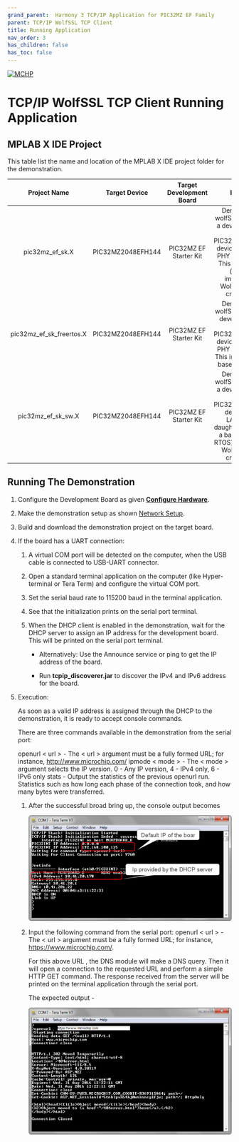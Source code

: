 ```yaml
---
grand_parent:  Harmony 3 TCP/IP Application for PIC32MZ EF Family
parent: TCP/IP WolfSSL TCP Client
title: Running Application
nav_order: 3
has_children: false
has_toc: false
---
```

[![MCHP](https://www.microchip.com/ResourcePackages/Microchip/assets/dist/images/logo.png)](https://www.microchip.com)

# TCP/IP WolfSSL TCP Client Running Application

## MPLAB X IDE Project
This table list the name and location of the MPLAB X IDE project folder for the demonstration.

|Project Name|  Target Device|  Target Development Board | Description  |
|:-------------:|:---------:|:---------:|:---------:|
|pic32mz_ef_sk.X | PIC32MZ2048EFH144 | PIC32MZ EF Starter Kit | Demonstrates the wolfSSL TCP Client on a development board with PIC32MZ2048EFH144 device and LAN8740 PHY daughter board. This is a bare-metal (non-RTOS) implementation. WolfSSL Hardware crypto enabled  |
|pic32mz_ef_sk_freertos.X | PIC32MZ2048EFH144 | PIC32MZ EF Starter Kit | Demonstrates the wolfSSL TCP Client on development board with PIC32MZ2048EFH144 device and LAN8740 PHY daughter board. This implementation is based on FreeRTOS. |
|pic32mz_ef_sk_sw.X | PIC32MZ2048EFH144 | PIC32MZ EF Starter Kit | Demonstrates the wolfSSL TCP Client on a development board with PIC32MZ2048EFH144 device with  and LAN8740 PHY daughter board. This is a bare-metal (non-RTOS) implementation. WolfSSL Software crypto enabled |


## Running The Demonstration

1. Configure the Development Board as given  **[Configure Hardware](readme_hardware_configuration.md)**.

2. Make the demonstration setup as shown [Network Setup](../../readme.md).

3. Build and download the demonstration project on the target board.

4. If the board has a UART connection:

    1. A virtual COM port will be detected on the computer, when the USB cable is connected to USB-UART connector.

    2. Open a standard terminal application on the computer (like Hyper-terminal or Tera Term) and configure the virtual COM port.

    3. Set the serial baud rate to 115200 baud in the terminal application.

    4. See that the initialization prints on the serial port terminal.

    5. When the DHCP client is enabled in the demonstration, wait for the DHCP server to assign an IP address for the development board. This will be printed on the serial port terminal.

		* Alternatively: Use the Announce service or ping to get the IP address of the board.

        * Run **tcpip_discoverer.jar** to discover the IPv4 and IPv6 address for the board.
        
5. Execution:

    As soon as a valid IP address is assigned through the DHCP to the demonstration, it is ready to accept console commands.

    There are three commands available in the demonstration from the serial port:

    openurl < url > - The < url > argument must be a fully formed URL; for instance, http://www.microchip.com/
    ipmode < mode > - The < mode > argument selects the IP version. 0 - Any IP version, 4 - IPv4 only, 6 - IPv6 only
    stats - Output the statistics of the previous openurl run. Statistics such as how long each phase of the connection took, and how many bytes were transferred.

	1. After the successful broad bring up, the console output becomes

        ![tcpip_tcp_client_server_project](images/dhcp_5.png)

    2. Input the following command from the serial port: openurl < url > - The < url > argument must be a fully formed URL; for instance, https://www.microchip.com/.

        For this above URL , the DNS module will make a DNS query. Then it will open a connection to the requested URL and perform a simple HTTP GET command.
        The response received from the server will be printed on the terminal application through the serial port.

        The expected output -

        ![tcpip_tcp_client_server_project](images/http_put_6.png)
